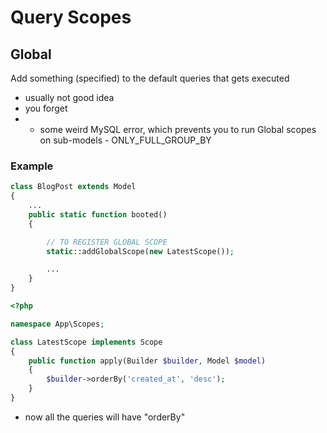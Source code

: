 # Query Scopes

## Global

Add something (specified) to the default queries that gets executed

- usually not good idea
- you forget
- + some weird MySQL error, which prevents you to run Global scopes on sub-models - ONLY_FULL_GROUP_BY

### Example

```php
class BlogPost extends Model
{
    ...
    public static function booted()
    {

        // TO REGISTER GLOBAL SCOPE
        static::addGlobalScope(new LatestScope());

        ...
    }
}
```

```php
<?php

namespace App\Scopes;

class LatestScope implements Scope
{
    public function apply(Builder $builder, Model $model)
    {
        $builder->orderBy('created_at', 'desc');
    }
}
```

- now all the queries will have "orderBy"
